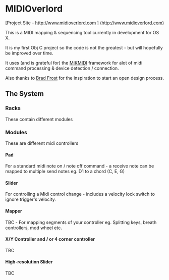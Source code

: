 # MIDIOverlord 

[Project Site - http://www.midioverlord.com ] (http://www.midioverlord.com)

This is a MIDI mapping & sequencing tool currently in development for OS X.

It is my first Obj C project so the code is not the greatest - but will hopefully be improved over time.

It uses (and is grateful for) the [MIKMIDI](https://github.com/mixedinkey-opensource/MIKMIDI) framework for alot of midi command processing & device detection / connection.

Also thanks to [Brad Frost](http://bradfrost.com/) for the inspiration to start an open design process.

## The System

### Racks

These contain different modules

### Modules

These are different midi controllers

#### Pad
For a standard midi note on / note off command - a receive note can be mapped to multiple send notes eg. D1 to a chord (C, E, G) 

#### Slider
For controlling a Midi control change - includes a velocity lock switch to ignore trigger's velocity.

#### Mapper
TBC - For mapping segments of your controller eg. Splitting keys, breath controllers, mod wheel etc.

#### X/Y Controller and / or 4 corner controller
TBC

#### High-resolution Slider
TBC